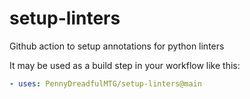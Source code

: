 # setup-linters

Github action to setup annotations for python linters

It may be used as a build step in your workflow like this:

```yaml
- uses: PennyDreadfulMTG/setup-linters@main
```